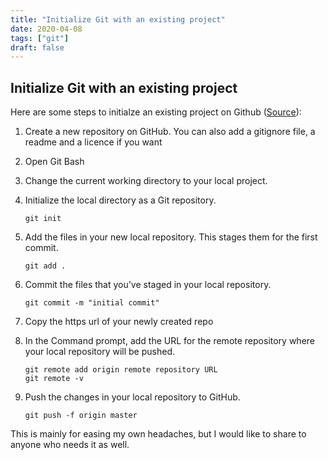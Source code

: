 ```yaml
---
title: "Initialize Git with an existing project"
date: 2020-04-08
tags: ["git"]
draft: false
---
```


## Initialize Git with an existing project

Here are some steps to initialze an existing project on Github ([Source](https://www.softwarelab.it/2018/10/12/adding-an-existing-project-to-github-using-the-command-line/)):

1. Create a new repository on GitHub. You can also add a gitignore file, a readme and a licence if you want
2. Open Git Bash
3. Change the current working directory to your local project.
4. Initialize the local directory as a Git repository.
    ```
    git init
    ```
5. Add the files in your new local repository. This stages them for the first commit.
    ```
    git add .
    ```
6. Commit the files that you’ve staged in your local repository.
    ```
    git commit -m "initial commit"
    ```

7. Copy the https url of your newly created repo
8. In the Command prompt, add the URL for the remote repository where your local repository will be pushed.
    ```
    git remote add origin remote repository URL
    git remote -v
    ```
9. Push the changes in your local repository to GitHub.
    ```
    git push -f origin master
    ```


This is mainly for easing my own headaches, but I would like to share to anyone who needs it as well.